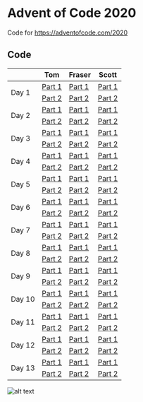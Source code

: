 # Advent of Code 2020

Code for https://adventofcode.com/2020

## Code

<table>
<thead>
  <tr>
    <th></th>
    <th>Tom</th>
    <th>Fraser<br></th>
    <th>Scott</th>
  </tr>
</thead>
<tbody>
  <tr>
    <td rowspan="2">Day 1</td>
    <td><a href="https://github.com/probablynitrous/advent-of-code/blob/main/tom/day-1/step%201.js">Part 1</a></td>
    <td><a href="https://github.com/probablynitrous/advent-of-code/blob/main/fraser/day-1/main.go">Part 1</a></td>
    <td><a href="https://github.com/probablynitrous/advent-of-code/blob/main/scott/day-1/part1.js">Part 1</a></td>
  </tr>
  <tr>
    <td><a href="https://github.com/probablynitrous/advent-of-code/blob/main/tom/day-1/step%202.js">Part 2</a></td>
    <td><a href="https://github.com/probablynitrous/advent-of-code/blob/main/fraser/day-1/main.go">Part 2</a></td>
    <td><a href="https://github.com/probablynitrous/advent-of-code/blob/main/scott/day-1/part2.js">Part 2</a></td>
  </tr>
    <tr>
    <td rowspan="2">Day 2</td>
    <td><a href="https://github.com/probablynitrous/advent-of-code/blob/main/tom/day-2/step%201.js">Part 1</a></td>
    <td><a href="https://github.com/probablynitrous/advent-of-code/tree/main/fraser/day-2/part-1">Part 1</a></td>
    <td><a href="https://github.com/probablynitrous/advent-of-code/blob/main/scott/day-2/part-1/">Part 1</a></td>
  </tr>
  <tr>
    <td><a href="https://github.com/probablynitrous/advent-of-code/blob/main/tom/day-2/step%202.js">Part 2</a></td>
    <td><a href="https://github.com/probablynitrous/advent-of-code/tree/main/fraser/day-2/part-2">Part 2</a></td>
    <td><a href="https://github.com/probablynitrous/advent-of-code/blob/main/scott/day-2/part2.js">Part 2</a></td>
  </tr>
    <tr>
    <td rowspan="2">Day 3</td>
    <td><a href="https://github.com/probablynitrous/advent-of-code/blob/main/tom/day-3/step%203.js">Part 1</a></td>
    <td><a href="https://github.com/probablynitrous/advent-of-code/blob/main/fraser/day-3/part-1/">Part 1</a></td>
    <td><a href="https://github.com/probablynitrous/advent-of-code/blob/main/scott/day-3/part-1/">Part 1</a></td>
  </tr>
  <tr>
    <td><a href="https://github.com/probablynitrous/advent-of-code/blob/main/tom/day-3/step%202.js">Part 2</a></td>
    <td><a href="https://github.com/probablynitrous/advent-of-code/blob/main/fraser/day-3/part-2/">Part 2</a></td>
    <td><a href="https://github.com/probablynitrous/advent-of-code/blob/main/scott/day-3/part-2/">Part 2</a></td>
  </tr>
    <tr>
    <td rowspan="2">Day 4</td>
    <td><a href="https://github.com/probablynitrous/advent-of-code/blob/main/tom/day-4/step%201.js">Part 1</a></td>
    <td><a href="https://github.com/probablynitrous/advent-of-code/blob/main/fraser/day-4/part-1">Part 1</a></td>
    <td><a href="https://github.com/probablynitrous/advent-of-code/blob/main/scott/day-1/part-1/">Part 1</a></td>
  </tr>
  <tr>
    <td><a href="https://github.com/probablynitrous/advent-of-code/blob/main/tom/day-4/step%202.js">Part 2</a></td>
    <td><a href="https://github.com/probablynitrous/advent-of-code/blob/main/fraser/day-4/part-1/">Part 2</a></td>
    <td><a href="https://github.com/probablynitrous/advent-of-code/blob/main/scott/day-4/part-2/">Part 2</a></td>
  </tr>
    <tr>
    <td rowspan="2">Day 5</td>
    <td><a href="https://github.com/probablynitrous/advent-of-code/blob/main/tom/day-5/step%201.js">Part 1</a></td>
    <td><a href="https://github.com/probablynitrous/advent-of-code/blob/main/fraser/day-5/part-1/">Part 1</a></td>
    <td><a href="https://github.com/probablynitrous/advent-of-code/blob/main/scott/day-5/part-1/">Part 1</a></td>
  </tr>
  <tr>
    <td><a href="https://github.com/probablynitrous/advent-of-code/blob/main/tom/day-5/step%202.js">Part 2</a></td>
    <td><a href="https://github.com/probablynitrous/advent-of-code/blob/main/fraser/day-5/part-2/">Part 2</a></td>
    <td><a href="https://github.com/probablynitrous/advent-of-code/blob/main/scott/day-5/part-2/">Part 2</a></td>
  </tr>
    <tr>
    <td rowspan="2">Day 6</td>
    <td><a href="https://github.com/probablynitrous/advent-of-code/blob/main/tom/day-6/step%201.js">Part 1</a></td>
    <td><a href="https://github.com/probablynitrous/advent-of-code/blob/main/fraser/day-6/part-1/">Part 1</a></td>
    <td><a href="https://github.com/probablynitrous/advent-of-code/blob/main/scott/day-6/part-1/">Part 1</a></td>
  </tr>
  <tr>
    <td><a href="https://github.com/probablynitrous/advent-of-code/blob/main/tom/day-6/step%202.js">Part 2</a></td>
    <td><a href="https://github.com/probablynitrous/advent-of-code/blob/main/fraser/day-6/part-2/">Part 2</a></td>
    <td><a href="https://github.com/probablynitrous/advent-of-code/blob/main/scott/day-6/part-2/">Part 2</a></td>
  </tr>
    <tr>
    <td rowspan="2">Day 7</td>
    <td><a href="https://github.com/probablynitrous/advent-of-code/blob/main/tom/day-7/step%201.js">Part 1</a></td>
    <td><a href="https://github.com/probablynitrous/advent-of-code/blob/main/fraser/day-7/part-1/">Part 1</a></td>
    <td><a href="https://github.com/probablynitrous/advent-of-code/blob/main/scott/day-7/part-1/">Part 1</a></td>
  </tr>
  <tr>
    <td><a href="https://github.com/probablynitrous/advent-of-code/blob/main/tom/day-7/step%202.js">Part 2</a></td>
    <td><a href="https://github.com/probablynitrous/advent-of-code/blob/main/fraser/day-7/part-2/">Part 2</a></td>
    <td><a href="https://github.com/probablynitrous/advent-of-code/blob/main/scott/day-7/part-2/">Part 2</a></td>
  </tr>
    <tr>
    <td rowspan="2">Day 8</td>
    <td><a href="https://github.com/probablynitrous/advent-of-code/blob/main/tom/day-8/step%201.js">Part 1</a></td>
    <td><a href="https://github.com/probablynitrous/advent-of-code/blob/main/fraser/day-8/part-1/">Part 1</a></td>
    <td><a href="https://github.com/probablynitrous/advent-of-code/blob/main/scott/day-8/part-1/">Part 1</a></td>
  </tr>
  <tr>
    <td><a href="https://github.com/probablynitrous/advent-of-code/blob/main/tom/day-8/step%202.js">Part 2</a></td>
    <td><a href="https://github.com/probablynitrous/advent-of-code/blob/main/fraser/day-8/part-2/">Part 2</a></td>
    <td><a href="https://github.com/probablynitrous/advent-of-code/blob/main/scott/day-8/part-2/">Part 2</a></td>
  </tr>
    <tr>
    <td rowspan="2">Day 9</td>
    <td><a href="https://github.com/probablynitrous/advent-of-code/blob/main/tom/day-9/step%201.js">Part 1</a></td>
    <td><a href="https://github.com/probablynitrous/advent-of-code/blob/main/fraser/day-9/part-1/">Part 1</a></td>
    <td><a href="https://github.com/probablynitrous/advent-of-code/blob/main/scott/day-9/part-1/">Part 1</a></td>
  </tr>
  <tr>
    <td><a href="https://github.com/probablynitrous/advent-of-code/blob/main/tom/day-9/step%202.js">Part 2</a></td>
    <td><a href="https://github.com/probablynitrous/advent-of-code/blob/main/fraser/day-9/part-2/">Part 2</a></td>
    <td><a href="https://github.com/probablynitrous/advent-of-code/blob/main/scott/day-9/part-2/">Part 2</a></td>
  </tr>
    <tr>
    <td rowspan="2">Day 10</td>
    <td><a href="https://github.com/probablynitrous/advent-of-code/blob/main/tom/day-10/step%201.js">Part 1</a></td>
    <td><a href="https://github.com/probablynitrous/advent-of-code/blob/main/fraser/day-10/part-1/">Part 1</a></td>
    <td><a href="https://github.com/probablynitrous/advent-of-code/blob/main/scott/day-10/part-1/">Part 1</a></td>
  </tr>
  <tr>
    <td><a href="https://github.com/probablynitrous/advent-of-code/blob/main/tom/day-10/step%202.js">Part 2</a></td>
    <td><a href="https://github.com/probablynitrous/advent-of-code/blob/main/fraser/day-10/part-2/">Part 2</a></td>
    <td><a href="https://github.com/probablynitrous/advent-of-code/blob/main/scott/day-10/part-2/">Part 2</a></td>
  </tr>
  <tr>
    <td rowspan="2">Day 11</td>
    <td><a href="https://github.com/probablynitrous/advent-of-code/blob/main/tom/day-11/step%201.js">Part 1</a></td>
    <td><a href="https://github.com/probablynitrous/advent-of-code/blob/main/fraser/day-11/part-1/">Part 1</a></td>
    <td><a href="https://github.com/probablynitrous/advent-of-code/blob/main/scott/day-11/part-1/">Part 1</a></td>
  </tr>
  <tr>
    <td><a href="https://github.com/probablynitrous/advent-of-code/blob/main/tom/day-11/step%202.js">Part 2</a></td>
    <td><a href="https://github.com/probablynitrous/advent-of-code/blob/main/fraser/day-11/part-2/">Part 2</a></td>
    <td><a href="https://github.com/probablynitrous/advent-of-code/blob/main/scott/day-11/part-2/">Part 2</a></td>
  </tr>
    <tr>
    <td rowspan="2">Day 12</td>
    <td><a href="https://github.com/probablynitrous/advent-of-code/blob/main/tom/day-12/step%201.js">Part 1</a></td>
    <td><a href="https://github.com/probablynitrous/advent-of-code/blob/main/fraser/day-12/part-1/">Part 1</a></td>
    <td><a href="https://github.com/probablynitrous/advent-of-code/blob/main/scott/day-12/part-1/">Part 1</a></td>
  </tr>
  <tr>
    <td><a href="https://github.com/probablynitrous/advent-of-code/blob/main/tom/day-12/step%202.js">Part 2</a></td>
    <td><a href="https://github.com/probablynitrous/advent-of-code/blob/main/fraser/day-12/part-2/">Part 2</a></td>
    <td><a href="https://github.com/probablynitrous/advent-of-code/blob/main/scott/day-12/part-2/">Part 2</a></td>
  </tr>
    <tr>
    <td rowspan="2">Day 13</td>
    <td><a href="https://github.com/probablynitrous/advent-of-code/blob/main/tom/day-13/step%201.js">Part 1</a></td>
    <td><a href="https://github.com/probablynitrous/advent-of-code/blob/main/fraser/day-13/part-1/">Part 1</a></td>
    <td><a href="https://github.com/probablynitrous/advent-of-code/blob/main/scott/day-13/part-1/">Part 1</a></td>
  </tr>
  <tr>
    <td><a href="https://github.com/probablynitrous/advent-of-code/blob/main/tom/day-13/step%202.js">Part 2</a></td>
    <td><a href="https://github.com/probablynitrous/advent-of-code/blob/main/fraser/day-13/part-2/">Part 2</a></td>
    <td><a href="https://github.com/probablynitrous/advent-of-code/blob/main/scott/day-13/part-2/">Part 2</a></td>
  </tr>
</tbody>
</table>



![alt text](https://cultofthepartyparrot.com/parrots/hd/christmasparrot.gif)
